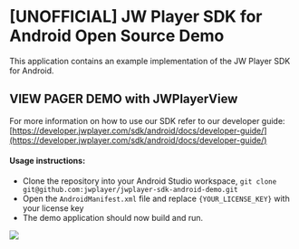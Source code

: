 # [UNOFFICIAL] JW Player SDK for Android Open Source Demo

This application contains an example implementation of the JW Player SDK for Android.

## VIEW PAGER DEMO with JWPlayerView
For more information on how to use our SDK refer to our developer guide:
[https://developer.jwplayer.com/sdk/android/docs/developer-guide/](https://developer.jwplayer.com/sdk/android/docs/developer-guide/)


#### Usage instructions:

-	Clone the repository into your Android Studio workspace, `git clone git@github.com:jwplayer/jwplayer-sdk-android-demo.git`
-	Open the `AndroidManifest.xml` file and replace `{YOUR_LICENSE_KEY}` with your license key
- The demo application should now build and run. 



![](https://s3.amazonaws.com/hyunjoo.success.jwplayer.com/android/github/v390-viewpager.gif)

